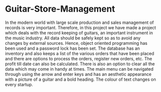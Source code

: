 # Guitar-Store-Management
In the modern world with large scale production and sales management of records is very important. Therefore, in this project we have made a project which deals with the record keeping of guitars, an important instrument in the music industry. All data should be safely kept so as to avoid any changes by external sources. Hence, object oriented programming has been used and a password lock has been set. The database has an inventory and also keeps a list of the various orders that have been placed and there are options to process the orders, register new orders, etc. The profit till date can also be calculated. There is also an option to clear all the data which may come in handy at times.  The main menu can be navigated through using the arrow and enter keys and has an aesthetic appearance with a picture of a guitar and a bold heading.  The colour of text changes on every startup.

